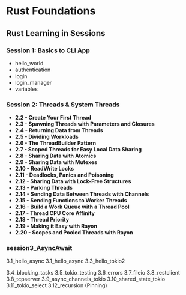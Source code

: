 # Rust Foundations

## Rust Learning in Sessions

### Session 1: Basics to CLI App
- hello_world
- authentication
- login
- login_manager
- variables

### Session 2: Threads & System Threads

- **2.2 - Create Your First Thread**
- **2.3 - Spawning Threads with Parameters and Closures**
- **2.4 - Returning Data from Threads**
- **2.5 - Dividing Workloads**
- **2.6 - The ThreadBuilder Pattern**
- **2.7 - Scoped Threads for Easy Local Data Sharing**
- **2.8 - Sharing Data with Atomics**
- **2.9 - Sharing Data with Mutexes**
- **2.10 - ReadWrite Locks**
- **2.11 - Deadlocks, Panics and Poisoning**
- **2.12 - Sharing Data with Lock-Free Structures**
- **2.13 - Parking Threads**
- **2.14 - Sending Data Between Threads with Channels**
- **2.15 - Sending Functions to Worker Threads**
- **2.16 - Build a Work Queue with a Thread Pool**
- **2.17 - Thread CPU Core Affinity**
- **2.18 - Thread Priority**
- **2.19 - Making it Easy with Rayon**
- **2.20 - Scopes and Pooled Threads with Rayon**


### session3_AsyncAwait

3.1_hello_async
3.1_hello_async
3.3_hello_tokio2

3.4_blocking_tasks
3.5_tokio_testing
3.6_errors
3.7_fileio
3.8_restclient
3.8_tcpserver
3.9_async_channels_tokio
3.10_shared_state_tokio
3.11_tokio_select
3.12_recursion (Pinning)